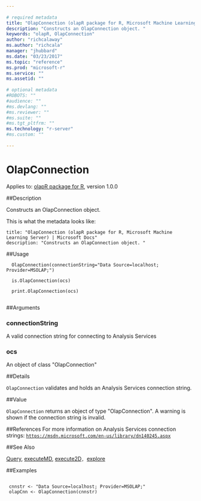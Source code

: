 ```yaml
--- 
 
# required metadata 
title: "OlapConnection (olapR package for R, Microsoft Machine Learning Server) | Microsoft Docs" 
description: "Constructs an OlapConnection object. " 
keywords: "olapR, OlapConnection" 
author: "richcalaway"
ms.author: "richcala" 
manager: "jhubbard" 
ms.date: "03/23/2017" 
ms.topic: "reference" 
ms.prod: "microsoft-r" 
ms.service: "" 
ms.assetid: "" 
 
# optional metadata 
#ROBOTS: "" 
#audience: "" 
#ms.devlang: "" 
#ms.reviewer: "" 
#ms.suite: "" 
#ms.tgt_pltfrm: "" 
ms.technology: "r-server" 
#ms.custom: "" 
 
--- 
```

 
 # OlapConnection

 Applies to: [olapR package for R](./r-reference/olapR/olapr.md), version 1.0.0 

 
 ##Description
 
Constructs an OlapConnection object.

This is what the metadata looks like:

 ```
title: "OlapConnection (olapR package for R, Microsoft Machine Learning Server) | Microsoft Docs" 
description: "Constructs an OlapConnection object. " 
 ```
 
 ##Usage

```   
  OlapConnection(connectionString="Data Source=localhost; Provider=MSOLAP;")
  
  is.OlapConnection(ocs)
  
  print.OlapConnection(ocs)
 
```
 
 
 ##Arguments

   
    
 ### connectionString
 A valid connection string for connecting to Analysis Services 
  
    
 ### ocs
 An object of class "OlapConnection" 
  
 
 
 
 ##Details
 
`OlapConnection` validates and holds an Analysis Services connection string.
 
 
 
 ##Value
 
`OlapConnection` returns an object of type "OlapConnection". A warning is shown if the connection string is invalid.
 
 
 ##References
  For more information on Analysis Services connection strings: [`https://msdn.microsoft.com/en-us/library/dn140245.aspx`](https://msdn.microsoft.com/en-us/library/dn140245.aspx)
  
 
 
 ##See Also
 
[Query](query.md), [executeMD](executemd.md), [execute2D](execute2d.md)`, `[explore](explore.md)
   
 
 ##Examples

 ```
   
  cnnstr <- "Data Source=localhost; Provider=MSOLAP;"
  olapCnn <- OlapConnection(cnnstr)
 
```
 
